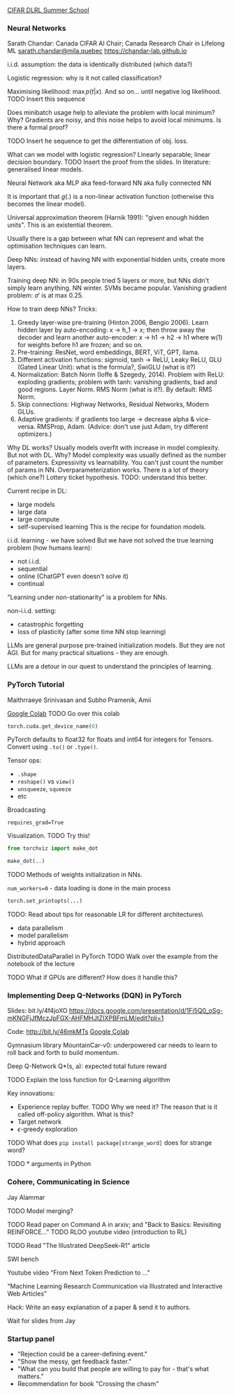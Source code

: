 

[CIFAR DLRL Summer School](https://dlrl.ca/)

### Neural Networks

Sarath Chandar: Canada CIFAR AI Chair; Canada Research Chair in Lifelong ML
sarath.chandar@mila.quebec
https://chandar-lab.github.io

i.i.d. assumption: the data is identically distributed (which data?)

Logistic regression: why is it not called classification?

Maximising likelihood: $\max p(t | x)$. And so on... until negative log likelihood.
TODO Insert this sequence

Does minibatch usage help to alleviate the problem with local minimum?
Why? Gradients are noisy, and this noise helps to avoid local minimums.
Is there a formal proof?

TODO Insert he sequence to get the differentiation of obj. loss.

What can we model with logistic regression? Linearly separable; linear decision boundary.
TODO Insert the proof from the slides.
In literature: generalised linear models.

Neural Network aka MLP aka feed-forward NN aka fully connected NN

It is important that $g(.)$ is a non-linear activation function (otherwise this becomes the linear model).

Universal approximation theorem (Harnik 1991): "given enough hidden units".
This is an existential theorem.

Usually there is a gap between what NN can represent and what the optimisation techniques can learn.

Deep NNs: instead of having NN with exponential hidden units, create more layers.

Training deep NN: in 90s people tried 5 layers or more, but NNs didn't simply learn anything. NN winter. SVMs became popular.
Vanishing gradient problem: $\sigma'$ is at max 0.25.

How to train deep NNs? Tricks:
1. Greedy layer-wise pre-training (Hinton 2006, Bengio 2006). Learn hidden layer by auto-encoding: x -> h_1 -> x; then throw away the decoder and learn another auto-encoder: x -> h1 -> h2 -> h1 where w(1) for weights before h1 are frozen; and so on.
2. Pre-training: ResNet, word embeddings, BERT, ViT, GPT, llama.
3. Different activation functions: sigmoid, tanh -> ReLU, Leaky ReLU, GLU (Gated Linear Unit): what is the formula?, SwiGLU (what is it?)
4. Normalization: Batch Norm (Ioffe & Szegedy, 2014). Problem with ReLU: exploding gradients; problem with tanh: vanishing gradients, bad and good regions. Layer Norm. RMS Norm (what is it?). By default: RMS Norm.
5. Skip connections: Highway Networks, Residual Networks, Modern GLUs.
6. Adaptive gradients: if gradients too large -> decrease alpha & vice-versa. RMSProp, Adam. (Advice: don't use just Adam, try different optimizers.)

Why DL works?
Usually models overfit with increase in model complexity. But not with DL. Why? Model complexity was usually defined as the number of parameters.
Expressivity vs learnability. You can't just count the number of params in NN. Overparameterization works. There is a lot of theory (which one?)
Lottery ticket hypothesis. TODO: understand this better.

Current recipe in DL:
- large models
- large data
- large compute
- self-supervised learning
This is the recipe for foundation models.

i.i.d. learning - we have solved
But we have not solved the true learning problem (how humans learn):
- not i.i.d.
- sequential
- online (ChatGPT even doesn't solve it)
- continual

"Learning under non-stationarity" is a problem for NNs.

non-i.i.d. setting:
- catastrophic forgetting
- loss of plasticity (after some time NN stop learning)

LLMs are general purpose pre-trained initialization models.
But they are not AGI.
But for many practical situations - they are enough.

LLMs are a detour in our quest to understand the principles of learning.


### PyTorch Tutorial

Maithrraeye Srinivasan and Subho Pramenik, Amii

[Google Colab](https://colab.research.google.com/drive/14hyhJRQJol7ObzT9Iw2oJTDJ1E7boCkv#scrollTo=ctMpltukQsuP)
TODO Go over this colab

```python
torch.cuda.get_device_name(0)
```

PyTorch defaults to float32 for floats and int64 for integers for Tensors.
Convert using `.to()` or `.type()`.

Tensor ops:
- `.shape`
- `reshape()` vs `view()`
- `unsqueeze`, `squeeze`
- etc

Broadcasting

`requires_grad=True`

Visualization. TODO Try this!
```python
from torchviz import make_dot

make_dot(..)
```

TODO Methods of weights initialization in NNs.

`num_workers=0` - data loading is done in the main process

```python
torch.set_printopts(...)
```

TODO: Read about tips for reasonable LR for different architectures\

- data parallelism
- model parallelism
- hybrid approach

DistributedDataParallel in PyTorch
TODO Walk over the example from the notebook of the lecture

TODO What if GPUs are different? How does it handle this?


### Implementing Deep Q-Networks (DQN) in PyTorch

Slides:
bit.ly/4f4joXO
https://docs.google.com/presentation/d/1Fi5Q0_oSg-mKNGFjJfMczJpFGX-AHFMHJtZIXPBFmLM/edit?pli=1

Code:
http://bit.ly/46mkMTs
[Google Colab](https://colab.research.google.com/drive/1YCWxmpBGv-wj0RYjYvyYFxDGaUdZ9QVy?usp=sharing)

Gymnasium library
MountainCar-v0: underpowered car needs to learn to roll back and forth to build momentum.

Deep Q-Network
Q*(s, a): expected total future reward

TODO Explain the loss function for Q-Learning algorithm

Key innovations:
- Experience replay buffer. TODO Why we need it? The reason that is it called off-policy algorithm. What is this?
- Target network
- $\epsilon$-greedy exploration

TODO What does `pip install package[strange_word]` does for strange word?

TODO * arguments in Python


### Cohere, Communicating in Science

Jay Alammar

TODO Model merging?

TODO Read paper on Command A in arxiv; and "Back to Basics: Revisiting REINFORCE..."
TODO RLOO youtube video (introduction to RL)

TODO Read "The Illustrated DeepSeek-R1" article

SWI bench

Youtube video "From Next Token Prediction to ..."

"Machine Learning Research Communication via Illustrated and Interactive Web Articles"

Hack: Write an easy explanation of a paper & send it to authors.

Wait for slides from Jay


### Startup panel

- "Rejection could be a career-defining event."
- "Show the messy, get feedback faster."
- "What can you build that people are willing to pay for - that's what matters."
- Recommendation for book "Crossing the chasm"
